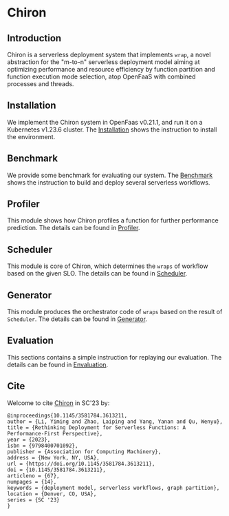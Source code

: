 # Chiron

## Introduction
Chiron is a serverless deployment system that implements `wrap`, a novel abstraction for the "m-to-n" serverless deployment model aiming at optimizing performance and resource efficiency by function partition and function execution mode selection, atop OpenFaaS with combined processes and threads.

## Installation
We implement the Chiron system in OpenFaas v0.21.1, and run it on a Kubernetes v1.23.6 cluster. The [Installation](https://github.com/tjulym/Chiron/tree/main/Installation) shows the instruction to install the environment.

## Benchmark
We provide some benchmark for evaluating our system. The [Benchmark](https://github.com/tjulym/Chiron/tree/main/Benchmark) shows the instruction to build and deploy several serverless workflows.

## Profiler
This module shows how Chiron profiles a function for further performance prediction. The details can be found in [Profiler](https://github.com/tjulym/Chiron/tree/main/Profiler).

## Scheduler
This module is core of Chiron, which determines the `wraps` of workflow based on the given SLO. The details can be found in [Scheduler](https://github.com/tjulym/Chiron/tree/main/Scheduler).

## Generator
This module produces the orchestrator code of `wraps` based on the result of `Scheduler`. The details can be found in [Generator](https://github.com/tjulym/Chiron/tree/main/Generator).


## Evaluation
This sections contains a simple instruction for replaying our evaluation. The details can be found in [Envaluation](https://github.com/tjulym/Chiron/tree/main/Evaluation).

## Cite
Welcome to cite [Chiron](https://dl.acm.org/doi/10.1145/3581784.3613211) in SC'23 by:
```
@inproceedings{10.1145/3581784.3613211,
author = {Li, Yiming and Zhao, Laiping and Yang, Yanan and Qu, Wenyu},
title = {Rethinking Deployment for Serverless Functions: A Performance-First Perspective},
year = {2023},
isbn = {9798400701092},
publisher = {Association for Computing Machinery},
address = {New York, NY, USA},
url = {https://doi.org/10.1145/3581784.3613211},
doi = {10.1145/3581784.3613211},
articleno = {67},
numpages = {14},
keywords = {deployment model, serverless workflows, graph partition},
location = {Denver, CO, USA},
series = {SC '23}
}
``` 
